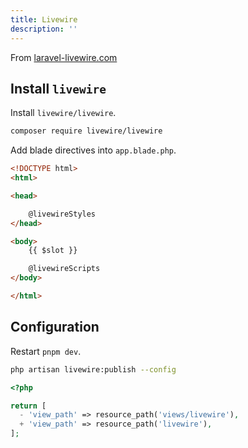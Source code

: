 ```yaml
---
title: Livewire
description: ''
---
```


From [laravel-livewire.com](https://laravel-livewire.com/)

## Install `livewire`

Install `livewire/livewire`.

```bash
composer require livewire/livewire
```

Add blade directives into `app.blade.php`.

```html [resources/components/app.blade.php]
<!DOCTYPE html>
<html>

<head>

    @livewireStyles
</head>

<body>
    {{ $slot }}

    @livewireScripts
</body>

</html>
```

## Configuration

Restart `pnpm dev`.

```bash
php artisan livewire:publish --config
```

```php [config/livewire.php]
<?php

return [
  - 'view_path' => resource_path('views/livewire'),
  + 'view_path' => resource_path('livewire'),
];
```

